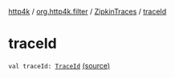 [http4k](../../index.md) / [org.http4k.filter](../index.md) / [ZipkinTraces](index.md) / [traceId](./trace-id.md)

# traceId

`val traceId: `[`TraceId`](../-trace-id/index.md) [(source)](https://github.com/http4k/http4k/blob/master/http4k-core/src/main/kotlin/org/http4k/filter/ZipkinTraces.kt#L45)